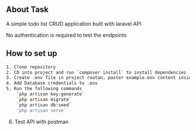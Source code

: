 
## About Task

A simple todo list CRUD application built with laravel API

No authentication is required to test the endpoints

## How to set up

```sh
1. Clone repository
2. CD into project and run `composer install` to install dependencies
3. Create .env file in project rootan, paster example.env content inside .env
4. Add Database credentials to .env
5, Run the following commands
    `php artisan key:generate`
    `php artisan migrate`
    `php artisan db:seed`
    'php artisan serve`
```
6. Test API with postman